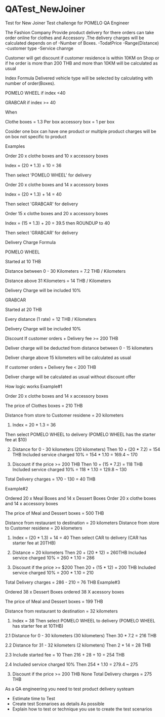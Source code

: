 # QATest_NewJoiner
Test for New Joiner 
Test challenge for POMELO QA Engineer


The Fashion Company Provide product delivery for there orders 
can take order online for clothes and Accessory .The delivery charges will be calculated depends on of 
-Number of Boxes.
-TodatPrice 
-Range(Distance)
-customer type
-Service chanrge

Customer will get discount if customer residence is within 10KM on 
Shop or if he order is more than 200 THB and more than 10KM will be calculated as usual


Index Formula
Delivered vehicle type will be selected by calculating with number of order(Boxes).


POMELO WHEEL if index <40

GRABCAR if index >= 40

When


Clothe boxes = 1.3 Per box
accessory box = 1 per box

Cosider one box can have one product or multiple product charges will be on box not specific to product 

Examples


Order 20 x clothe boxes and 10 x accessory boxes

Index = (20 * 1.3) + 10 = 36

Then select 'POMELO WHEEL' for delivery


Order 20 x clothe boxes and 14 x accessory boxes

Index = (20 * 1.3) + 14 = 40

Then select 'GRABCAR' for delivery

Order 15 x clothe boxes and 20 x accessory boxes

Index = (15 * 1.3) + 20 = 39.5 then ROUNDUP to 40

Then select 'GRABCAR' for delivery

Delivery Charge Formula


POMELO WHEEL

Started at 10 THB

Distance between 0 - 30 Kilometers = 7.2 THB / Kilometers

Distance above 31 Kilometers = 14 THB / Kilometers

Delivery Charge will be included 10%


GRABCAR

Started at 20 THB

Every distance (1 rate) = 12 THB / Kilometers

Delivery Charge will be included 10%

Discount
If customer orders + Delivery fee >= 200 THB

Deliver charge will be deducted from distance between 0 - 15 kilometers

Deliver charge above 15 kilometers will be calculated as usual

If customer orders + Delivery fee < 200 THB

Deliver charge will be calculated as usual without discount offer


How logic works
Example#1

Order 20 x clothe boxes and 14 x accessory boxes

The price of Clothes boxes = 210 THB

Distance from store to Customer residene  = 20 kilometers

1. Index = 20 * 1.3 = 36

Then select POMELO WHEEL to delivery (POMELO WHEEL has the starter fee at $10)


2. Distance for 0 - 30 kilometers (20 kilometers)
Then 10 + (20 * 7.2) = 154 THB
Included service charged 10% = 154 * 1.10 = 169.4 ~ 170


3. Discount if the price >= 200 THB
Then 10 + (15 * 7.2) = 118 THB
Included service charged 10% = 118 * 1.10 = 129.8 ~ 130

Total Delivery charges = 170 - 130 = 40 THB

Example#2

Ordered 20 x Meal Boxes and 14 x Dessert Boxes
Order 20 x clothe boxes and 14 x accessory boxes

The price of Meal and Dessert boxes = 500 THB

Distance from restaurant to destination = 20 kilometers
Distance from store to Customer residene  = 20 kilometers

1. Index = (20 * 1.3) + 14 = 40
Then select CAR to delivery (CAR has starter fee at 20THB)

2. Distance = 20 kilometers
Then 20 + (20 * 12) = 260THB
Included service charged 10% = 260 * 1.10 = 286

3. Discount if the price >= $200
Then 20 + (15 * 12) = 200 THB
Included service charged 10% = 200 * 1.10 = 210

Total Delivery charges = 286 - 210 = 76 THB
Example#3

Ordered 38 x Dessert Boxes
ordered 38 X acessory boxes

The price of Meal and Dessert boxes = 199 THB

Distance from restaurant to destination = 32 kilometers

1. Index = 38
Then select POMELO WHEEL to delivery (POMELO WHEEL has starter fee at 10THB)

2.1 Distance for 0 - 30 kilometers (30 kilometers)
Then 30 * 7.2 = 216 THB

2.2 Distance for 31 - 32 kilometers (2 kilometers)
Then 2 * 14 = 28 THB

2.3 Include started fee = 10
Then 216 + 28 + 10 = 254 THB

2.4 Included service charged 10% 
Then 254 * 1.10 = 279.4 ~ 275

3. Discount if the price >= 200 THB
None
Total Delivery charges = 275 THB

As a QA engineering you need to test product delivery systeam  
 - Estimate time to Test 
 - Create test Scenarioes as details As possible 
 - Explain how to test or technique you use to create the test scenarios
